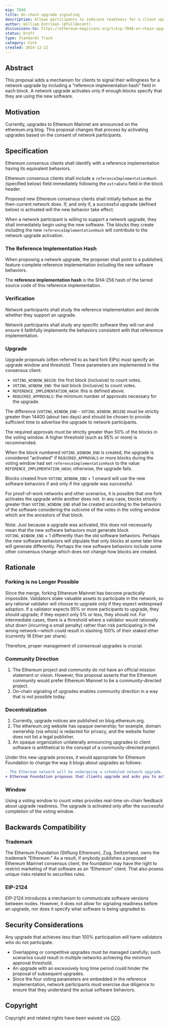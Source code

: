 ```yaml
---
eip: 7848
title: On-chain upgrade signaling
description: Allows participants to indicate readiness for a client upgrade when producing blocks
author: William Entriken (@fulldecent)
discussions-to: https://ethereum-magicians.org/t/eip-7848-on-chain-upgrade-signaling/22306
status: Draft
type: Standards Track
category: Core
created: 2024-12-22
---
```


## Abstract

This proposal adds a mechanism for clients to signal their willingness for a network upgrade by including a “reference implementation hash” field in each block. A network upgrade activates only if enough blocks specify that they are using the new software.

## Motivation

Currently, upgrades to Ethereum Mainnet are announced on the ethereum.org blog. This proposal changes that process by activating upgrades based on the consent of network participants.

## Specification

Ethereum consensus clients shall identify with a reference implementation having its equivalent behaviors.

Ethereum consensus clients shall include a `referenceImplementationHash` (specified below) field immediately following the `extraData` field in the block header.

Proposed new Ethereum consensus clients shall initially behave as the then-current network does. If, and only if, a successful upgrade (defined below) is activated will the new behavior take effect.

When a network participant is willing to support a network upgrade, they shall immediately begin using the new software. The blocks they create including the new `referenceImplementationHash` will contribute to the network upgrade activation.

### The Reference Implementation Hash

When proposing a network upgrade, the proposer shall point to a published, feature-complete reference implementation including the new software behaviors.

The **reference implementation hash** is the SHA-256 hash of the tarred source code of this reference implementation.

### Verification

Network participants shall study the reference implementation and decide whether they support an upgrade.

Network participants shall study any specific software they will run and ensure it faithfully implements the behaviors consistent with that referennce implementation.

### Upgrade

Upgrade proposals (often referred to as hard fork EIPs) must specify an upgrade window and threshold. These parameters are implemented in the consensus client:

- `VOTING_WINDOW_BEGIN`: the first block (inclusive) to count votes.
- `VOTING_WINDOW_END`: the last block (inclusive) to count votes.
- `REFERENCE_IMPLEMENTATION_HASH`: this is defined above.
- `REQUIRED_APPROVALS`: the minimum number of approvals necessary for the upgrade.

The difference (`VOTING_WINDOW_END` - `VOTING_WINDOW_BEGIN`) must be strictly greater than 14400 (about two days) and should be chosen to provide sufficient time to advertise the upgrade to network participants.

The required approvals must be strictly greater than 50% of the blocks in the voting window. A higher threshold (such as 95% or more) is recommended.

When the block numbered `VOTING_WINDOW_END` is created, the upgrade is considered "activated" if `REQUIRED_APPROVALS` or more blocks during the voting window had set `referenceImplementationHash` to the value `REFERENCE_IMPLEMENTATION_HASH`; otherwise, the upgrade fails.

Blocks created from `VOTING_WINDOW_END` + 1 onward will use the new software behaviors if and only if the upgrade was successful.

For proof-of-work networks and other scenarios, it is possible that one fork activates the upgrade while another does not. In any case, blocks strictly greater than `VOTING_WINDOW_END` shall be created according to the behaviors of the software considering the outcome of the votes in the voting window which are the ancestors of that block.

Note: Just because a upgrade was activated, this does not necessarily mean that the new software behaviors must generate block `VOTING_WINDOW_END` + 1 differently than the old software behaviors. Perhaps the new software behaviors will stipulate that only blocks at some later time will generate differently. Perhaps the new software behaviors include some other consensus change which does not change how blocks are created.

## Rationale

### Forking is no Longer Possible

Since the merge, forking Ethereum Mainnet has become practically impossible. Validators stake valuable assets to participate in the network, so any rational validator will choose to upgrade only if they expect widespread adoption. If a validator expects 95% or more participants to upgrade, they should upgrade; if they expect only 5% or less, they should not. For intermediate cases, there is a threshold where a validator would rationally shut down (incurring a small penalty) rather than risk participating in the wrong network—which could result in slashing 100% of their staked ether (currently 16 Ether per share).

Therefore, proper management of consensual upgrades is crucial.

### Community Direction

1. The Ethereum project and community do not have an official mission statement or vision. However, this proposal asserts that the Ethereum community would prefer Ethereum Mainnet to be a community-directed project.
2. On-chain signaling of upgrades enables community direction in a way that is not possible today.

### Decentralization

1. Currently, upgrade notices are published on blog.ethereum.org.
2. The ethereum.org website has opaque ownership; for example, domain ownership (via whois) is redacted for privacy, and the website footer does not list a legal publisher.
3. An opaque organization unilaterally announcing upgrades to client software is antithetical to the concept of a community-directed project.

Under this new upgrade process, it would appropriate for Ethereum Foundation to change the way it blogs about upgrades as follows:

```diff
- The Ethereum network will be undergoing a scheduled network upgrade.
+ Ethereum Foundation proposes that clients upgrade and asks you to act now.
```

### Window

Using a voting window to count votes provides real-time on-chain feedback about upgrade readiness. The upgrade is activated only after the successful completion of the voting window.

## Backwards Compatibility

### Trademark

The Ethereum Foundation (Stiftung Ethereum), Zug, Switzerland, owns the trademark “Ethereum.” As a result, if anybody publishes a proposed Ethereum Mainnet consensus client, the foundation may have the right to restrict marketing of that software as an “Ethereum” client. That also posess unique risks related to securities rules.

### EIP-2124

EIP-2124 introduces a mechanism to communicate software versions between nodes. However, it does not allow for signaling readiness before an upgrade, nor does it specify what software is being upgraded to.


## Security Considerations

Any upgrade that achieves less than 100% participation will harm validators who do not participate.

- Overlapping or competitive upgrades must be managed carefully; such scenarios could result in multiple networks achieving the minimum approval threshold.
- An upgrade with an excessively long time period could hinder the proposal of subsequent upgrades.
- Since the four voting parameters are embedded in the reference implementation, network participants must exercise due diligence to ensure that they understand the actual software behaviors.

## Copyright

Copyright and related rights have been waived via [CC0](../LICENSE.md).

